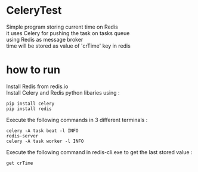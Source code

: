 # CeleryTest
Simple program storing current time on Redis  
it uses Celery for pushing the task on tasks queue  
using Redis as message broker  
time will be stored as value of 'crTime' key in redis 

# how to run
Install Redis from redis.io  
Install Celery and Redis python libaries using :
```
pip install celery
pip install redis
```
Execute the following commands in 3 different terminals :
```
celery -A task beat -l INFO  
redis-server  
celery -A task worker -l INFO
```
  
Execute the following command in redis-cli.exe to get the last stored value :
```
get crTime
```
